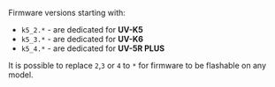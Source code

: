 Firmware versions starting with:
- `k5_2.*` - are dedicated for **UV-K5**
- `k5_3.*` - are dedicated for **UV-K6**
- `k5_4.*` - are dedicated for **UV-5R PLUS**

It is possible to replace `2`,`3` or `4` to `*` for firmware to be flashable on any model.

